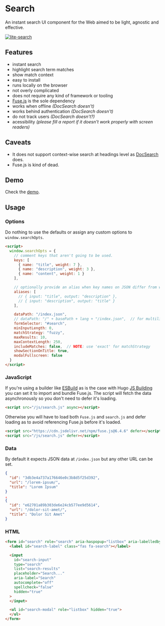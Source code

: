 # Search
An instant search UI component for the Web aimed to be light, agnostic and effective.

[![lite-search](https://github.com/danisztls/lite-search/actions/workflows/release-package.yml/badge.svg)](https://github.com/danisztls/lite-search/actions/workflows/release-package.yml)

## Features
- instant search
- highlight search term matches
- show match context
- easy to install
- runs locally on the browser
- not overly complicated
- does not require any kind of framework or tooling
- [Fuse.js](https://fusejs.io/) is the sole dependency
- works when offline *(DocSearch doesn't)*
- works behind authentication *(DocSearch doesn't)*
- do not track users *(DocSearch doesn't?)*
- acessibility *(please fill a report if it doesn't work properly with screen readers)*

## Caveats
- It does not support context-wise search at headings level as [DocSearch](https://docsearch.algolia.com/) does.
- Fuse.js is kind of dead.

## Demo
Check the [demo](https://condescending-babbage-f99854.netlify.app/).

## Usage
### Options
Do nothing to use the defaults or assign any custom options to `window.searchOpts`.

```html
<script>
  window.searchOpts = {
    // comment keys that aren't going to be used.
    keys: [
      { name: "title", weight: 7 },
      { name: "description", weight: 3 },
      { name: "content", weight: 1 }
    ],

    // optionally provide an alias when key names on JSON differ from what the script expects.
    aliases: [
      // { input: "title", output: "description" },
      // { input: "description", output: "title" }
    ],

    dataPath: "/index.json",
    // dataPath: "/" + basePath + lang + "/index.json",  // for multilingual 
    formSelector: "#search",
    minInputLength: 0,
    matchStrategy: "fuzzy",
    maxResults: 10,
    maxContextLength: 250,
    includeMatches: false,  // NOTE: use 'exact' for matchStrategy
    showSectionOnTitle: true,
    modalFullscreen: false
  }
</script>
```

### JavaScript
If you're using a builder like [ESBuild](https://esbuild.github.io/) as is the case with Hugo [JS Building](https://gohugo.io/hugo-pipes/js/) you can set it to import and bundle Fuse.js. The script will fetch the data asynchronously so you don't need to defer it's loading.

```html
<script src="/js/search.js" async></script>
```

Otherwise you will have to load both `Fuse.js` and `search.js` and  defer loading as to avoid referencing Fuse.js before it's loaded.

```html
<script src="https://cdn.jsdelivr.net/npm/fuse.js@6.4.6" defer></script>
<script src="/js/search.js" defer></script>
```

### Data
By default it expects JSON data at `/index.json` but any other URL can be set.

```json
{
  "id": "3db3e4a737a176646e0c3b8d5f25d392",
  "url": "/lorem-ipsum/",
  "title": "Lorem Ipsum"
}
, 
{
  "id": "e62701a89b303de6e24cb577ee9d5614",
  "url": "/dolor-sit-amet/",
  "title": "Dolor Sit Amet"
}
```

### HTML
```html
<form id="search" role="search" aria-haspopup="listbox" aria-labelledby="search-label" hidden="true">
  <label id="search-label" class="fas fa-search"></label>

  <input
    id="search-input"
    type="search"
    list="search-results"
    placeholder="Search..." 
    aria-label="Search"
    autocomplete="off"
    spellcheck="false"
    hidden="true"
  >
  </input>

  <ul id="search-modal" role="listbox" hidden="true">
  </ul>
</form>
```
